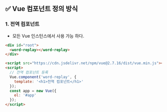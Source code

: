 
## ✅ Vue 컴포넌트 정의 방식

###  1. 전역 컴포넌트 
+ 모든 Vue 인스턴스에서 사용 가능 하다.
```html
<div id="root">
  <word-replay></word-replay>
</div>

<script src="https://cdn.jsdelivr.net/npm/vue@2.7.16/dist/vue.min.js"></script>
<script>
  // 전역 컴포넌트 등록
  Vue.component('word-replay', {
    template: '<h1>전역 컴포넌트</h1>'
  });
  const app = new Vue({
    el: '#app'
  });
</script>
```